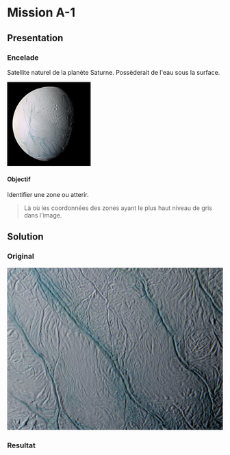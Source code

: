 # Mission A-1

## Presentation

### Encelade

Satellite naturel de la planète Saturne.
Possèderait de l'eau sous la surface.

![Encelade](img/Encelade.jpg)

#### Objectif 

Identifier une zone ou atterir.
> Là où les coordonnées des zones ayant le plus haut niveau de gris dans l'image.

## Solution

### Original

![Original](img/Encelade_surface.jpg)

### Resultat